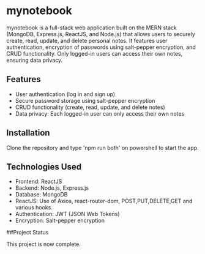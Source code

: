 # mynotebook

mynotebook is a full-stack web application built on the MERN stack (MongoDB, Express.js, ReactJS, and Node.js) that allows users to securely create, read, update, and delete personal notes. It features user authentication, encryption of passwords using salt-pepper encryption, and CRUD functionality. Only logged-in users can access their own notes, ensuring data privacy.

## Features

- User authentication (log in and sign up)
- Secure password storage using salt-pepper encryption
- CRUD functionality (create, read, update, and delete notes)
- Data privacy: Each logged-in user can only access their own notes

## Installation

Clone the repository and type 'npm run both' on powershell to start the app.

## Technologies Used

- Frontend: ReactJS
- Backend: Node.js, Express.js
- Database: MongoDB
- ReactJS: Use of Axios, react-router-dom, POST,PUT,DELETE,GET and various hooks.
- Authentication: JWT (JSON Web Tokens)
- Encryption: Salt-pepper encryption

##Project Status

This project is now complete.



